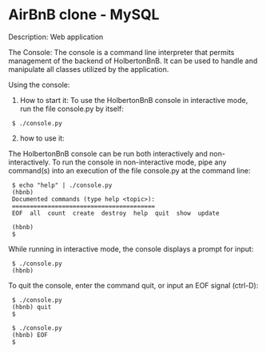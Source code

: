 #	AirBnB clone - MySQL

Description:
Web application

The Console:
The console is a command line interpreter that permits management of the backend of HolbertonBnB. It can be used to handle and manipulate all classes utilized by the application.

Using the console:
1. How to start it:
To use the HolbertonBnB console in interactive mode, run the file console.py by itself:

```
 $ ./console.py 
```
2. how to use it:

The HolbertonBnB console can be run both interactively and non-interactively. To run the console in non-interactive mode, pipe any command(s) into an execution of the file console.py at the command line:

```
 $ echo "help" | ./console.py 
 (hbnb)
 Documented commands (type help <topic>):
 ========================================
 EOF  all  count  create  destroy  help  quit  show  update

 (hbnb) 
 $ 
```
While running in interactive mode, the console displays a prompt for input:

``` 
 $ ./console.py
 (hbnb) 
```
To quit the console, enter the command quit, or input an EOF signal (ctrl-D):

``` 
 $ ./console.py
 (hbnb) quit
 $
```

``` 
 $ ./console.py
 (hbnb) EOF
 $
```
